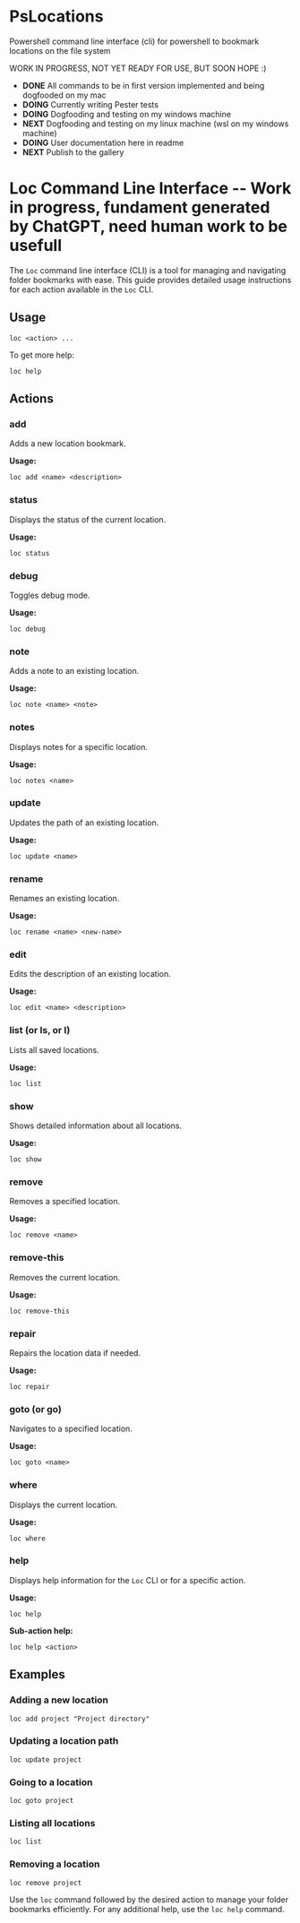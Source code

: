 # PsLocations
Powershell command line interface (cli) for powershell to bookmark locations on the file system

WORK IN PROGRESS, NOT YET READY FOR USE, BUT SOON HOPE :)

- **DONE** All commands to be in first version implemented and being dogfooded on my mac
- **DOING** Currently writing Pester tests
- **DOING** Dogfooding and testing on my windows machine
- **NEXT** Dogfooding and testing on my linux machine (wsl on my windows machine)
- **DOING** User documentation here in readme
- **NEXT** Publish to the gallery

# Loc Command Line Interface -- Work in progress, fundament generated by ChatGPT, need human work to be usefull

The `Loc` command line interface (CLI) is a tool for managing and navigating folder bookmarks with ease. This guide provides detailed usage instructions for each action available in the `Loc` CLI.

## Usage

```shell
loc <action> ...
```

To get more help:

```shell
loc help
```

## Actions

### add
Adds a new location bookmark.

**Usage:**
```shell
loc add <name> <description>
```

### status
Displays the status of the current location.

**Usage:**
```shell
loc status
```

### debug
Toggles debug mode.

**Usage:**
```shell
loc debug
```

### note
Adds a note to an existing location.

**Usage:**
```shell
loc note <name> <note>
```

### notes
Displays notes for a specific location.

**Usage:**
```shell
loc notes <name>
```

### update
Updates the path of an existing location.

**Usage:**
```shell
loc update <name>
```

### rename
Renames an existing location.

**Usage:**
```shell
loc rename <name> <new-name>
```

### edit
Edits the description of an existing location.

**Usage:**
```shell
loc edit <name> <description>
```

### list (or ls, or l)
Lists all saved locations.

**Usage:**
```shell
loc list
```

### show
Shows detailed information about all locations.

**Usage:**
```shell
loc show
```

### remove
Removes a specified location.

**Usage:**
```shell
loc remove <name>
```

### remove-this
Removes the current location.

**Usage:**
```shell
loc remove-this
```

### repair
Repairs the location data if needed.

**Usage:**
```shell
loc repair
```

### goto (or go)
Navigates to a specified location.

**Usage:**
```shell
loc goto <name>
```

### where
Displays the current location.

**Usage:**
```shell
loc where
```

### help
Displays help information for the `Loc` CLI or for a specific action.

**Usage:**
```shell
loc help
```

**Sub-action help:**
```shell
loc help <action>
```

## Examples

### Adding a new location
```shell
loc add project "Project directory"
```

### Updating a location path
```shell
loc update project
```

### Going to a location
```shell
loc goto project
```

### Listing all locations
```shell
loc list
```

### Removing a location
```shell
loc remove project
```

Use the `loc` command followed by the desired action to manage your folder bookmarks efficiently. For any additional help, use the `loc help` command.


